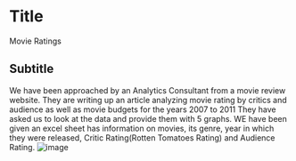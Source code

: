 # Title
Movie Ratings
## Subtitle
We have been approached by an Analytics Consultant from a movie review website. They are writing up an article analyzing movie rating by critics and audience as well as movie budgets for the years 2007 to 2011 
They have asked us to look at the data and provide them with 5 graphs. WE have been given an excel sheet has information on movies, its genre, year in which they were released, Critic Rating(Rotten Tomatoes Rating) and Audience Rating.
![image](https://github.com/user-attachments/assets/dc665e6b-4fea-437a-a169-e1f6061f87f3)
